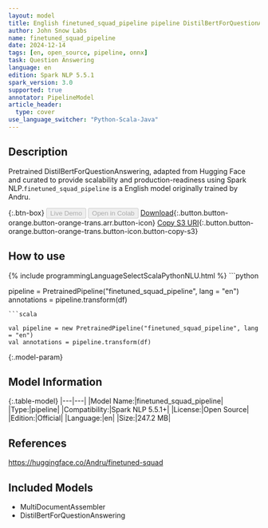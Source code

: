 ```yaml
---
layout: model
title: English finetuned_squad_pipeline pipeline DistilBertForQuestionAnswering from Andru
author: John Snow Labs
name: finetuned_squad_pipeline
date: 2024-12-14
tags: [en, open_source, pipeline, onnx]
task: Question Answering
language: en
edition: Spark NLP 5.5.1
spark_version: 3.0
supported: true
annotator: PipelineModel
article_header:
  type: cover
use_language_switcher: "Python-Scala-Java"
---
```


## Description

Pretrained DistilBertForQuestionAnswering, adapted from Hugging Face and curated to provide scalability and production-readiness using Spark NLP.`finetuned_squad_pipeline` is a English model originally trained by Andru.

{:.btn-box}
<button class="button button-orange" disabled>Live Demo</button>
<button class="button button-orange" disabled>Open in Colab</button>
[Download](https://s3.amazonaws.com/auxdata.johnsnowlabs.com/public/models/finetuned_squad_pipeline_en_5.5.1_3.0_1734219562584.zip){:.button.button-orange.button-orange-trans.arr.button-icon}
[Copy S3 URI](s3://auxdata.johnsnowlabs.com/public/models/finetuned_squad_pipeline_en_5.5.1_3.0_1734219562584.zip){:.button.button-orange.button-orange-trans.button-icon.button-copy-s3}

## How to use



<div class="tabs-box" markdown="1">
{% include programmingLanguageSelectScalaPythonNLU.html %}
```python

pipeline = PretrainedPipeline("finetuned_squad_pipeline", lang = "en")
annotations =  pipeline.transform(df)   

```
```scala

val pipeline = new PretrainedPipeline("finetuned_squad_pipeline", lang = "en")
val annotations = pipeline.transform(df)

```
</div>

{:.model-param}
## Model Information

{:.table-model}
|---|---|
|Model Name:|finetuned_squad_pipeline|
|Type:|pipeline|
|Compatibility:|Spark NLP 5.5.1+|
|License:|Open Source|
|Edition:|Official|
|Language:|en|
|Size:|247.2 MB|

## References

https://huggingface.co/Andru/finetuned-squad

## Included Models

- MultiDocumentAssembler
- DistilBertForQuestionAnswering